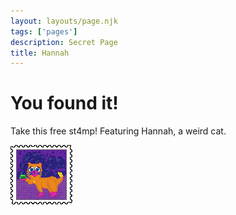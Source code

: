 ```yaml
---
layout: layouts/page.njk
tags: ['pages']
description: Secret Page
title: Hannah
---
```


# You found it!

Take this free st4mp! Featuring Hannah, a weird cat.

<img src="/public/images/stadaerew.gif" class="pixel">
